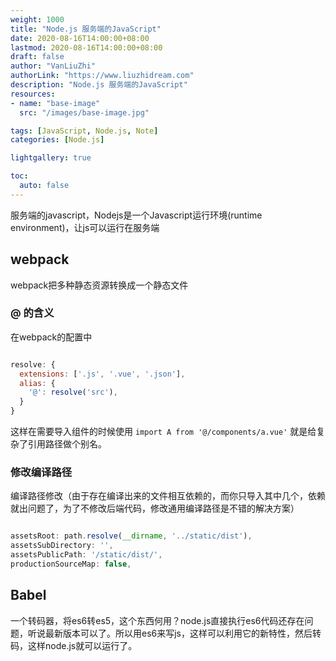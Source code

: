 ```yaml
---
weight: 1000
title: "Node.js 服务端的JavaScript"
date: 2020-08-16T14:00:00+08:00
lastmod: 2020-08-16T14:00:00+08:00
draft: false
author: "VanLiuZhi"
authorLink: "https://www.liuzhidream.com"
description: "Node.js 服务端的JavaScript"
resources:
- name: "base-image"
  src: "/images/base-image.jpg"

tags: [JavaScript, Node.js, Note]
categories: [Node.js]

lightgallery: true

toc:
  auto: false
---
```


服务端的javascript，Nodejs是一个Javascript运行环境(runtime environment)，让js可以运行在服务端

<!-- more -->

## webpack

webpack把多种静态资源转换成一个静态文件

### @ 的含义

在webpack的配置中

```js

resolve: {
  extensions: ['.js', '.vue', '.json'],
  alias: {
    '@': resolve('src'),
  }
}

```

这样在需要导入组件的时候使用 `import A from '@/components/a.vue'` 就是给复杂了引用路径做个别名。

### 修改编译路径

编译路径修改（由于存在编译出来的文件相互依赖的，而你只导入其中几个，依赖就出问题了，为了不修改后端代码，修改通用编译路径是不错的解决方案）

```js

assetsRoot: path.resolve(__dirname, '../static/dist'),
assetsSubDirectory: '',
assetsPublicPath: '/static/dist/',
productionSourceMap: false,

```

## Babel

一个转码器，将es6转es5，这个东西何用？node.js直接执行es6代码还存在问题，听说最新版本可以了。所以用es6来写js，这样可以利用它的新特性，然后转码，这样node.js就可以运行了。